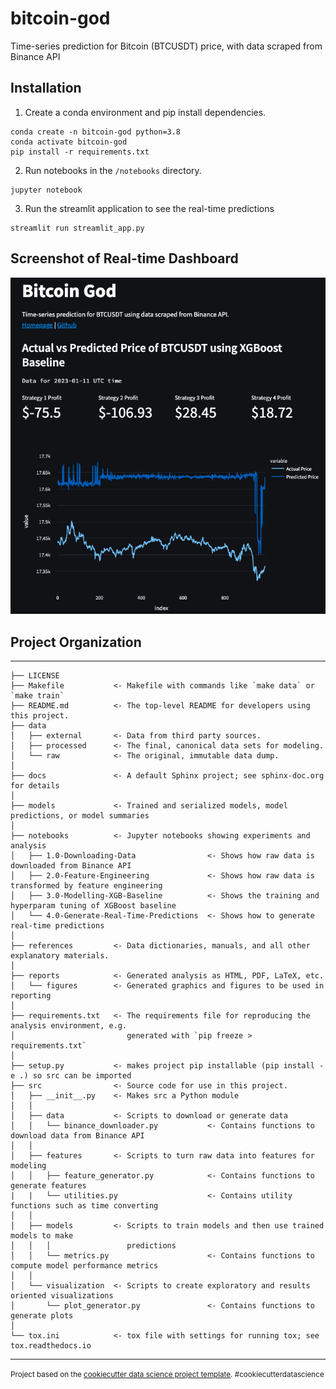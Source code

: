 bitcoin-god
==============================

Time-series prediction for Bitcoin (BTCUSDT) price, with data scraped from Binance API

## Installation

1. Create a conda environment and pip install dependencies.
```
conda create -n bitcoin-god python=3.8
conda activate bitcoin-god
pip install -r requirements.txt
```

2. Run notebooks in the `/notebooks` directory.
```
jupyter notebook
```

3. Run the streamlit application to see the real-time predictions
```
streamlit run streamlit_app.py
```
## Screenshot of Real-time Dashboard
![Streamlit Real-time Dashboard](assets/streamlit-screenshot.png)

## Project Organization
------------

    ├── LICENSE
    ├── Makefile           <- Makefile with commands like `make data` or `make train`
    ├── README.md          <- The top-level README for developers using this project.
    ├── data
    │   ├── external       <- Data from third party sources.
    │   ├── processed      <- The final, canonical data sets for modeling.
    │   └── raw            <- The original, immutable data dump.
    │
    ├── docs               <- A default Sphinx project; see sphinx-doc.org for details
    │
    ├── models             <- Trained and serialized models, model predictions, or model summaries
    │
    ├── notebooks          <- Jupyter notebooks showing experiments and analysis
    │   ├── 1.0-Downloading-Data                <- Shows how raw data is downloaded from Binance API
    │   ├── 2.0-Feature-Engineering             <- Shows how raw data is transformed by feature engineering
    │   ├── 3.0-Modelling-XGB-Baseline          <- Shows the training and hyperparam tuning of XGBoost baseline
    │   └── 4.0-Generate-Real-Time-Predictions  <- Shows how to generate real-time predictions
    │
    ├── references         <- Data dictionaries, manuals, and all other explanatory materials.
    │
    ├── reports            <- Generated analysis as HTML, PDF, LaTeX, etc.
    │   └── figures        <- Generated graphics and figures to be used in reporting
    │
    ├── requirements.txt   <- The requirements file for reproducing the analysis environment, e.g.
    │                         generated with `pip freeze > requirements.txt`
    │
    ├── setup.py           <- makes project pip installable (pip install -e .) so src can be imported
    ├── src                <- Source code for use in this project.
    │   ├── __init__.py    <- Makes src a Python module
    │   │
    │   ├── data           <- Scripts to download or generate data
    │   │   └── binance_downloader.py           <- Contains functions to download data from Binance API
    │   │
    │   ├── features       <- Scripts to turn raw data into features for modeling
    │   │   ├── feature_generator.py            <- Contains functions to generate features
    |   |   └── utilities.py                    <- Contains utility functions such as time converting
    │   │
    │   ├── models         <- Scripts to train models and then use trained models to make
    │   │   │                 predictions
    │   │   └── metrics.py                      <- Contains functions to compute model performance metrics 
    │   │
    │   └── visualization  <- Scripts to create exploratory and results oriented visualizations
    │       └── plot_generator.py               <- Contains functions to generate plots
    │
    └── tox.ini            <- tox file with settings for running tox; see tox.readthedocs.io


--------

<p><small>Project based on the <a target="_blank" href="https://drivendata.github.io/cookiecutter-data-science/">cookiecutter data science project template</a>. #cookiecutterdatascience</small></p>
